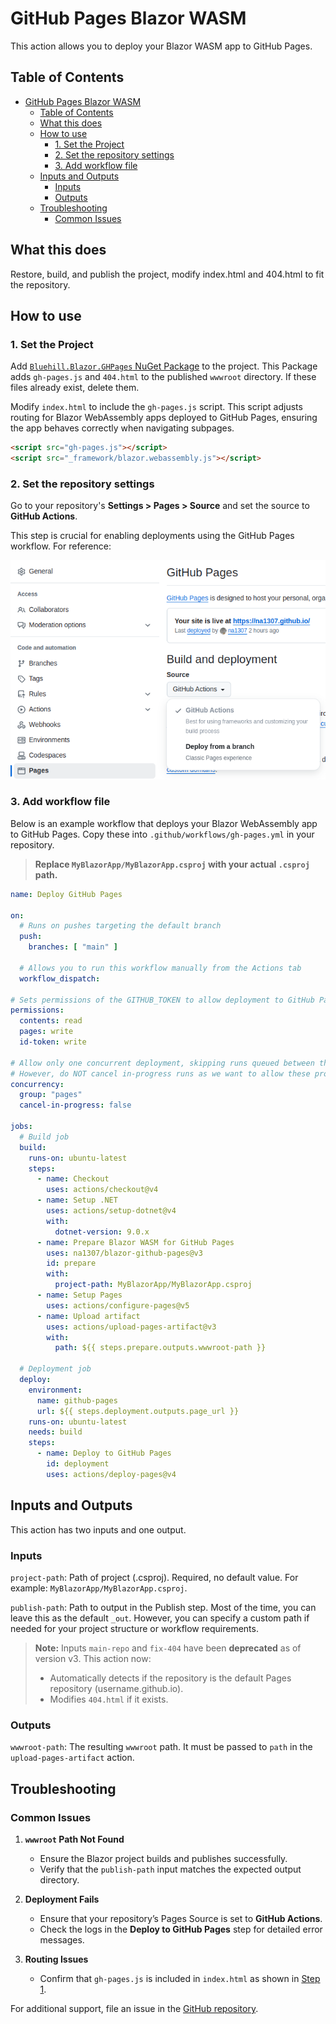 # GitHub Pages Blazor WASM

This action allows you to deploy your Blazor WASM app to GitHub Pages.

## Table of Contents
- [GitHub Pages Blazor WASM](#github-pages-blazor-wasm)
  - [Table of Contents](#table-of-contents)
  - [What this does](#what-this-does)
  - [How to use](#how-to-use)
    - [1. Set the Project](#1-set-the-project)
    - [2. Set the repository settings](#2-set-the-repository-settings)
    - [3. Add workflow file](#3-add-workflow-file)
  - [Inputs and Outputs](#inputs-and-outputs)
    - [Inputs](#inputs)
    - [Outputs](#outputs)
  - [Troubleshooting](#troubleshooting)
    - [Common Issues](#common-issues)

## What this does

Restore, build, and publish the project, modify index.html and 404.html to fit the repository.

## How to use

### 1. Set the Project

Add [`Bluehill.Blazor.GHPages` NuGet Package](https://www.nuget.org/packages/Bluehill.Blazor.GHPages/) to the project.
This Package adds `gh-pages.js` and `404.html` to the published `wwwroot` directory. If these files already exist,
delete them.

Modify `index.html` to include the `gh-pages.js` script. This script adjusts routing for Blazor WebAssembly apps
deployed to GitHub Pages, ensuring the app behaves correctly when navigating subpages.

```html
<script src="gh-pages.js"></script>
<script src="_framework/blazor.webassembly.js"></script>
```

### 2. Set the repository settings

Go to your repository's **Settings > Pages > Source** and set the source to **GitHub Actions**.

This step is crucial for enabling deployments using the GitHub Pages workflow. For reference:

![image1](./image1.png)

### 3. Add workflow file

Below is an example workflow that deploys your Blazor WebAssembly app to GitHub Pages. Copy these into
`.github/workflows/gh-pages.yml` in your repository.

> **Replace `MyBlazorApp/MyBlazorApp.csproj` with your actual `.csproj` path.**

```yml
name: Deploy GitHub Pages

on:
  # Runs on pushes targeting the default branch
  push:
    branches: [ "main" ]

  # Allows you to run this workflow manually from the Actions tab
  workflow_dispatch:

# Sets permissions of the GITHUB_TOKEN to allow deployment to GitHub Pages
permissions:
  contents: read
  pages: write
  id-token: write

# Allow only one concurrent deployment, skipping runs queued between the run in-progress and latest queued.
# However, do NOT cancel in-progress runs as we want to allow these production deployments to complete.
concurrency:
  group: "pages"
  cancel-in-progress: false

jobs:
  # Build job
  build:
    runs-on: ubuntu-latest
    steps:
      - name: Checkout
        uses: actions/checkout@v4
      - name: Setup .NET
        uses: actions/setup-dotnet@v4
        with:
          dotnet-version: 9.0.x
      - name: Prepare Blazor WASM for GitHub Pages
        uses: na1307/blazor-github-pages@v3
        id: prepare
        with:
          project-path: MyBlazorApp/MyBlazorApp.csproj
      - name: Setup Pages
        uses: actions/configure-pages@v5
      - name: Upload artifact
        uses: actions/upload-pages-artifact@v3
        with:
          path: ${{ steps.prepare.outputs.wwwroot-path }}

  # Deployment job
  deploy:
    environment:
      name: github-pages
      url: ${{ steps.deployment.outputs.page_url }}
    runs-on: ubuntu-latest
    needs: build
    steps:
      - name: Deploy to GitHub Pages
        id: deployment
        uses: actions/deploy-pages@v4
```

## Inputs and Outputs

This action has two inputs and one output.

### Inputs

`project-path`: Path of project (.csproj). Required, no default value. For example: `MyBlazorApp/MyBlazorApp.csproj`.

`publish-path`: Path to output in the Publish step. Most of the time, you can leave this as the default `_out`. However,
you can specify a custom path if needed for your project structure or workflow requirements.

> **Note:** Inputs `main-repo` and `fix-404` have been **deprecated** as of version v3.
> This action now:
> - Automatically detects if the repository is the default Pages repository (username.github.io).
> - Modifies `404.html` if it exists.

### Outputs

`wwwroot-path`: The resulting `wwwroot` path. It must be passed to `path` in the `upload-pages-artifact` action.

## Troubleshooting

### Common Issues

1. **`wwwroot` Path Not Found**
    - Ensure the Blazor project builds and publishes successfully.
    - Verify that the `publish-path` input matches the expected output directory.

2. **Deployment Fails**
    - Ensure that your repository’s Pages Source is set to **GitHub Actions**.
    - Check the logs in the **Deploy to GitHub Pages** step for detailed error messages.

3. **Routing Issues**
    - Confirm that `gh-pages.js` is included in `index.html` as shown in [Step 1](#1-set-the-project).

For additional support, file an issue in the [GitHub repository](https://github.com/na1307/blazor-github-pages).
